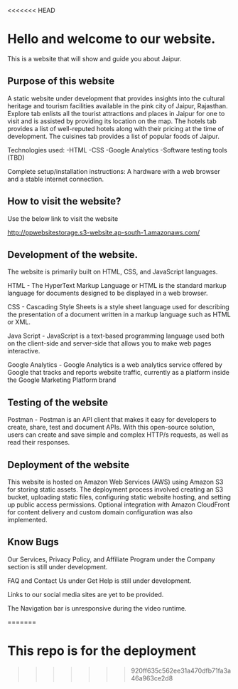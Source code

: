 <<<<<<< HEAD
# Hello and welcome to our website.
This is a website that will show and guide you about Jaipur.

## Purpose of this website
A static website under development that provides insights into the cultural heritage and tourism facilities available in the pink city of Jaipur, Rajasthan. Explore tab enlists all the tourist attractions and places in Jaipur for one to visit and is assisted by providing its location on the map. The hotels tab provides a list of well-reputed hotels along with their pricing at the time of development. The cuisines tab provides a list of popular foods of Jaipur.

Technologies used: 
-HTML
-CSS
-Google Analytics
-Software testing tools (TBD)

Complete setup/installation instructions: A hardware with a web browser and a stable internet connection.




## How to visit the website?
Use the below link to visit the website

http://ppwebsitestorage.s3-website.ap-south-1.amazonaws.com/


## Development of the website.

The website is primarily built on HTML, CSS, and JavaScript languages.

HTML - The HyperText Markup Language or HTML is the standard markup language for documents designed to be displayed in a web browser. 

CSS - Cascading Style Sheets is a style sheet language used for describing the presentation of a document written in a markup language such as HTML or XML.

Java Script - JavaScript is a text-based programming language used both on the client-side and server-side that allows you to make web pages interactive. 

Google Analytics - Google Analytics is a web analytics service offered by Google that tracks and reports website traffic, currently as a platform inside the Google Marketing Platform brand

## Testing of the website

Postman - Postman is an API client that makes it easy for developers to create, share, test and document APIs. With this open-source solution, users can create and save simple and complex HTTP/s requests, as well as read their responses.

## Deployment of the website

This website is hosted on Amazon Web Services (AWS) using Amazon S3 for storing static assets. The deployment process involved creating an S3 bucket, uploading static files, configuring static website hosting, and setting up public access permissions. Optional integration with Amazon CloudFront for content delivery and custom domain configuration was also implemented.

## Know Bugs

 Our Services, Privacy Policy, and Affiliate Program under the Company section is still under development.
 
 FAQ and Contact Us under Get Help is still under development.
 
 Links to our social media sites are yet to be provided.

 The Navigation  bar is unresponsive during the video runtime.
 

=======
# This repo is for the deployment
>>>>>>> 920ff635c562ee31a470dfb71fa3a46a963ce2d8
